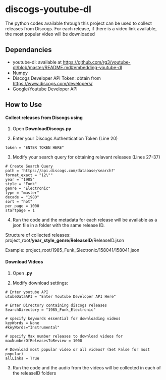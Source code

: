 # discogs-youtube-dl

The python codes available through this project can be used to collect releases from Discogs. For each release, if there is a video link available, the most popular video will be downloaded

## Dependancies

* youtube-dl: available at https://github.com/rg3/youtube-dl/blob/master/README.md#embedding-youtube-dl
* Numpy
* Discogs Developer API Token: obtain from https://www.discogs.com/developers/
* Google/Youtube Developer API 

## How to Use
#### Collect releases from Discogs using 
1. Open **DownloadDiscogs.py** 

2. Enter your Discogs Authentication Token (Line 20)
```
token = "ENTER TOKEN HERE"
```  
3. Modify your search query for obtaining relavant releases (Lines 27-37)
```
# Create Search Query
path = 'https://api.discogs.com/database/search?'
format_exact = "12\""
year = "1985"
style = "Funk"
genre = "Electronic"
type = "master"
decade = "1980"
sort = "hot"
per_page = 1000
startpage = 1
```
4. Run the code and the metadata for each release will be available as a json file in a folder with the same release ID. 
  
Structure of collected releases: project_root/**year_style_genre**/**ReleaseID**/ReleaseID.json

Example:                         project_root/1985_Funk_Slectronic/158041/158041.json                       
    
#### Download Videos
1. Open **.py**

2. Modify download settings:
```
# Enter youtube API
utubeDataAPI = "Enter Youtube Developer API Here"

# Enter Directory containing discogs releases
SearchDirectory = "1985_Funk_Electronic"

# specify keywords essential for downloading videos
keyWords = None
#keyWords="Instrumental"

# specify Max number releases to download videos for
maxNumberOfReleasesToReview = 1000

# Download most popular video or all videos? (Set False for most popular)
allLinks = True
```
3. Run the code and the audio from the videos will be collected in each of the releaseID folders
